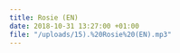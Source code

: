 ```yaml
---
title: Rosie (EN)
date: 2018-10-31 13:27:00 +01:00
file: "/uploads/15).%20Rosie%20(EN).mp3"
---
```


